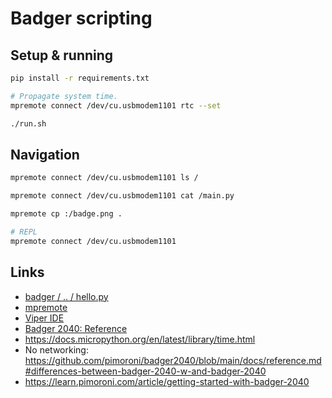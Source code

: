 # Badger scripting

## Setup & running

```bash
pip install -r requirements.txt

# Propagate system time.
mpremote connect /dev/cu.usbmodem1101 rtc --set

./run.sh
```

## Navigation

```bash
mpremote connect /dev/cu.usbmodem1101 ls /

mpremote connect /dev/cu.usbmodem1101 cat /main.py

mpremote cp :/badge.png .

# REPL
mpremote connect /dev/cu.usbmodem1101
```

## Links

- [badger / .. / hello.py](https://github.com/badger/home/blob/main/examples/hello/hello.py)
- [mpremote](https://docs.micropython.org/en/latest/reference/mpremote.html)
- [Viper IDE](https://viper-ide.org/)
- [Badger 2040: Reference](https://github.com/badger/home/blob/main/2040reference.md)
- https://docs.micropython.org/en/latest/library/time.html
- No networking: https://github.com/pimoroni/badger2040/blob/main/docs/reference.md#differences-between-badger-2040-w-and-badger-2040
- https://learn.pimoroni.com/article/getting-started-with-badger-2040
